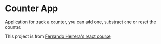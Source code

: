 # Counter App

Application for track a counter, you can add one, substract one or reset the counter.

This project is from [Fernando Herrera's react course](https://www.udemy.com/course/react-cero-experto/)
